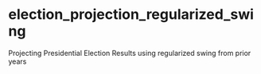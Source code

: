# election_projection_regularized_swing
Projecting Presidential Election Results using regularized swing from prior years
